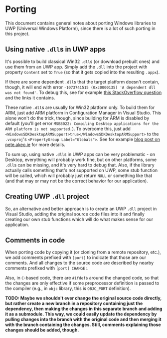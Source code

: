 # Porting

This document contains general notes about porting Windows libraries to UWP (Universal Windows Platform), since there is a lot of such porting in this project.

## Using native `.dll`s in UWP apps

It's possible to build classical Win32 `.dll`s (or download prebuilt ones) and use them from an UWP app.
Simply add the `.dll` into the project with property `Content` set to `True` (so that it gets copied into the resulting `.appx`).

If there are some dependent `.dll`s that the target platform doesn't contain, though, it will end with error `-1073741515 (0xc0000135) 'A dependent dll was not found'`.
To debug this, see for example [this StackOverflow question](https://stackoverflow.com/q/44659598) and the links it contains.

These native `.dll`s are usually for Win32 platform only.
To build them for ARM, just add ARM platform in Configuration Manager in Visual Studio.
This alone won't do the trick, though, since building for ARM is disabled by default (you'll get error `MSB8022: Compiling Desktop applications for the ARM platform is not supported.`).
To overcome this, just add `<WindowsSDKDesktopARMSupport>true</WindowsSDKDesktopARMSupport>` to the `.vcxproj`'s `<PropertyGroup Label="Globals">`.
See for example [blog post on pete.akeo.ie](http://pete.akeo.ie/2017/05/compiling-desktop-arm-applications-with.html) for more details.

To sum up, using native `.dll`s in UWP apps can be very problematic - on Desktop, everything will probably work fine, but on other platforms, some `.dll`s can be missing, and it's very hard to debug that.
Also, if the library actually calls something that's not supported on UWP, some stub function will be called, which will probably just return `NULL` or something like that (and that may or may not be the correct behavior for our application).

## Creating UWP `.dll` project

So, an alternative and better approach is to create an UWP `.dll` project in Visual Studio, adding the original source code files into it and finally creating our own stub functions which will do what makes sense for our application.

## Comments in code

When porting code by copying it (or cloning from a remote repository, etc.), we add comments prefixed with `[port]` to indicate that those are our comments.
And all changes to the source code are described by nearby comments prefixed with `[port] CHANGE:`.

Also, in `C`-based code, there are `#ifdef`s around the changed code, so that the changes are only effective if some preprocessor definition is passed to the compiler (e.g., in `objc` library, this is `OBJC_PORT` definition).

**TODO: Maybe we shouldn't ever change the original source code directly, but rather create a new branch in a repository containing just the dependency, then making the changes in this separate branch and adding it as a submodule.
This way, we could easily update the dependency by pulling changes into the branch with the original code and then merging it with the branch containing the changes.
Still, comments explaining those changes should be added, though.**
